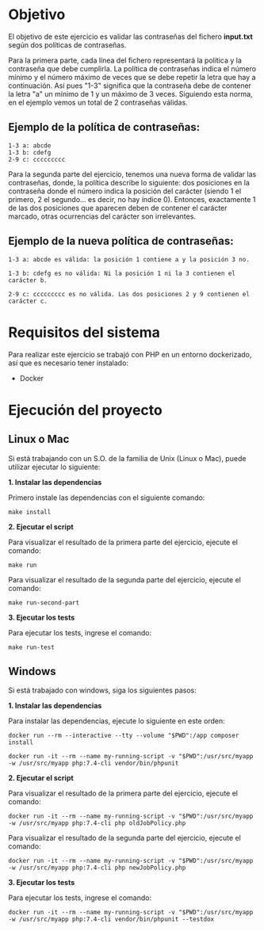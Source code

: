 # Objetivo

El objetivo de este ejercicio es validar las contraseñas del fichero **input.txt** según dos políticas de contraseñas.

Para la primera parte, cada línea del fichero representará la política y la contraseña que debe cumplirla. La política de
contraseñas indica el número mínimo y el número máximo de veces que se debe repetir la letra que hay a continuación. Así pues "1-3" significa que la contraseña debe de contener la letra "a" un mínimo de 1 y un máximo de 3 veces. Siguiendo esta norma, en el ejemplo vemos un total de 2 contraseñas válidas.
## Ejemplo de la política de contraseñas:

```
1-3 a: abcde
1-3 b: cdefg
2-9 c: ccccccccc
```

Para la segunda parte del ejercicio, tenemos una nueva forma de validar las contraseñas, donde,  la política describe lo siguiente: dos posiciones en la contraseña donde el número indica la posición del carácter (siendo 1 el primero, 2 el segundo… es decir, no hay índice 0). Entonces, exactamente 1 de las dos posiciones que aparecen deben de contener el carácter marcado, otras ocurrencias del carácter son irrelevantes.

## Ejemplo de la nueva política de contraseñas:
```
1-3 a: abcde es válida: la posición 1 contiene a y la posición 3 no.

1-3 b: cdefg es no válida: Ni la posición 1 ni la 3 contienen el carácter b.

2-9 c: ccccccccc es no válida. Las dos posiciones 2 y 9 contienen el carácter c.
```

# Requisitos del sistema

Para realizar este ejercicio se trabajó con PHP en un entorno dockerizado, así que es necesario tener instalado:
* Docker

# Ejecución del proyecto

## **Linux o Mac**
Si está trabajando con un S.O. de la familia de Unix (Linux o Mac), puede utilizar ejecutar lo siguiente:

**1. Instalar las dependencias**

Primero instale las dependencias con el siguiente comando:
```
make install
```

**2. Ejecutar el script**

Para visualizar el resultado de la primera parte del ejercicio, ejecute el comando:
```
make run
```

Para visualizar el resultado de la segunda parte del ejercicio, ejecute el comando:
```
make run-second-part
```

**3. Ejecutar los tests**

Para ejecutar los tests, ingrese el comando:
```
make run-test
```

## **Windows**

Si está trabajado con windows, siga los siguientes pasos:

**1. Instalar las dependencias**

Para instalar las dependencias, ejecute lo siguiente en este orden:
```
docker run --rm --interactive --tty --volume "$PWD":/app composer install
```
```
docker run -it --rm --name my-running-script -v "$PWD":/usr/src/myapp -w /usr/src/myapp php:7.4-cli vendor/bin/phpunit
```

**2. Ejecutar el script**

Para visualizar el resultado de la primera parte del ejercicio, ejecute el comando:
```
docker run -it --rm --name my-running-script -v "$PWD":/usr/src/myapp -w /usr/src/myapp php:7.4-cli php oldJobPolicy.php
```

Para visualizar el resultado de la segunda parte del ejercicio, ejecute el comando:
```
docker run -it --rm --name my-running-script -v "$PWD":/usr/src/myapp -w /usr/src/myapp php:7.4-cli php newJobPolicy.php
```

**3. Ejecutar los tests**

Para ejecutar los tests, ingrese el comando:
```
docker run -it --rm --name my-running-script -v "$PWD":/usr/src/myapp  -w /usr/src/myapp php:7.4-cli vendor/bin/phpunit --testdox
```